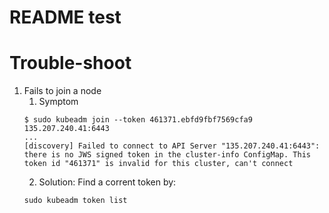 # README test

Trouble-shoot
=============
1. Fails to join a node
   1. Symptom
   ```
   $ sudo kubeadm join --token 461371.ebfd9fbf7569cfa9 135.207.240.41:6443
   ...
   [discovery] Failed to connect to API Server "135.207.240.41:6443": there is no JWS signed token in the cluster-info ConfigMap. This token id "461371" is invalid for this cluster, can't connect
   ```
   2. Solution: Find a corrent token by:
   ```
   sudo kubeadm token list
   ```

